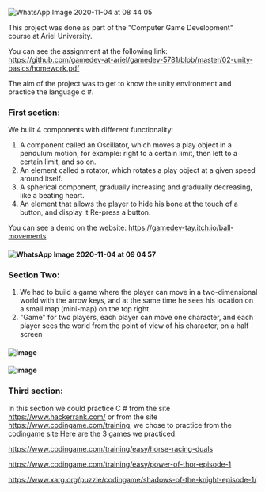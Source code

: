 ![WhatsApp Image 2020-11-04 at 08 44 05](https://user-images.githubusercontent.com/57855070/98078036-f4b04180-1e79-11eb-9bde-48b3d32a201f.jpeg)

This project was done as part of the "Computer Game Development" course at Ariel University.

You can see the assignment at the following link: 
https://github.com/gamedev-at-ariel/gamedev-5781/blob/master/02-unity-basics/homework.pdf

The aim of the project was to get to know the unity environment and practice the language c #.
###  First section:
We built 4 components with different functionality:
1. A component called an Oscillator, which moves a play object in a pendulum motion, for example: right to a certain limit, then left to a certain limit, and so on.
2.  An element called a rotator, which rotates a play object at a given speed around itself.
3.  A spherical component, gradually increasing and gradually decreasing, like a beating heart.
4.  An element that allows the player to hide his bone at the touch of a button, and display it
Re-press a button.

You can see a demo on the website: https://gamedev-tay.itch.io/ball-movements

#### ![WhatsApp Image 2020-11-04 at 09 04 57](https://user-images.githubusercontent.com/57855070/98079722-f4657580-1e7c-11eb-8ceb-390bfc60fe92.jpeg)

###  Section Two:
1. We had to build a game where the player can move in a two-dimensional world with the arrow keys, and at the same time he sees his location on a small map (mini-map) on the top right.
2. "Game" for two players, each player can move one character, and each player sees the world from the point of view of his character, on a half screen

#### ![image](https://user-images.githubusercontent.com/57855070/98079881-3db5c500-1e7d-11eb-9609-ca0ee19259ff.png)


#### ![image](https://user-images.githubusercontent.com/57855070/98080366-ff6cd580-1e7d-11eb-8428-21b2288c6a38.png)

###  Third section:
In this section we could practice C # from the site https://www.hackerrank.com/ or from the site https://www.codingame.com/training, we chose to practice from the codingame site
Here are the 3 games we practiced:

https://www.codingame.com/training/easy/horse-racing-duals

https://www.codingame.com/training/easy/power-of-thor-episode-1

https://www.xarg.org/puzzle/codingame/shadows-of-the-knight-episode-1/
